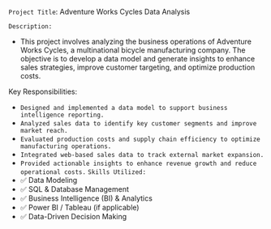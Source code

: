 `Project Title`: Adventure Works Cycles Data Analysis

`Description:`
   - This project involves analyzing the business operations of Adventure Works Cycles, a multinational bicycle manufacturing company. The objective is to develop a data model and generate insights to enhance sales strategies, improve customer targeting, and optimize production costs.

Key Responsibilities:

  - `Designed and implemented a data model to support business intelligence reporting.`
  - `Analyzed sales data to identify key customer segments and improve market reach.`
  - `Evaluated production costs and supply chain efficiency to optimize manufacturing operations.`
  - `Integrated web-based sales data to track external market expansion.`
  - `Provided actionable insights to enhance revenue growth and reduce operational costs.`
 `Skills Utilized:`
  - ✅ Data Modeling
  - ✅ SQL & Database Management
  - ✅ Business Intelligence (BI) & Analytics
  - ✅ Power BI / Tableau (if applicable)
  - ✅ Data-Driven Decision Making
